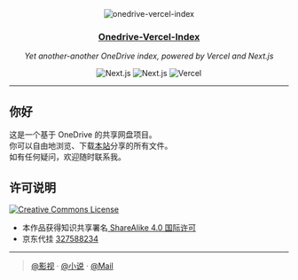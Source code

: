 <div align="center">
  <img src="https://vkceyugu.cdn.bspapp.com/VKCEYUGU-f1a892a1-0153-4768-bc1d-5c24f6cb7bc0/58f56b1e-defa-4a9e-853b-5c9ea2cf524a.jpg" alt="onedrive-vercel-index" />
  <h3><a href="/">Onedrive-Vercel-Index</a></h3>
  <p><em>Yet another-another OneDrive index, powered by Vercel and Next.js</em></p>

  <img style="display: inline-block;" src="https://img.shields.io/badge/OneDrive-2C68C3?style=flat&logo=microsoft-onedrive&logoColor=white" alt="Next.js" />
  <img style="display: inline-block;" src="https://img.shields.io/badge/Next.js-black?style=flat&logo=next.js&logoColor=white" alt="Next.js" />
  <img style="display: inline-block;" src="https://img.shields.io/badge/Vercel-black?style=flat&logo=Vercel&logoColor=white" alt="Vercel" />

</div>

---

## 你好

这是一个基于 OneDrive 的共享网盘项目。
<br>
你可以自由地浏览、下载[本站](https://www.yiyun.ml)分享的所有文件。
<br>
如有任何疑问，欢迎随时联系我。



## 许可说明

<a rel="license" href="http://creativecommons.org/licenses/by-sa/4.0/"><img alt="Creative Commons License" style="border-width:0" src="https://i.creativecommons.org/l/by-sa/4.0/88x31.png" /></a>

- 本作品获得知识共享署名[ ShareAlike 4.0 国际许可](http://creativecommons.org/licenses/by-sa/4.0/)
- 京东代挂 [327588234](https://jq.qq.com/?_wv=1027&k=61NSLU8V)

---

> [@影视](https://www.yiyun.ml) · [@小说](https://www.freeysb.ml) · [@Mail](mailto:1@zxji.top) 
> 
